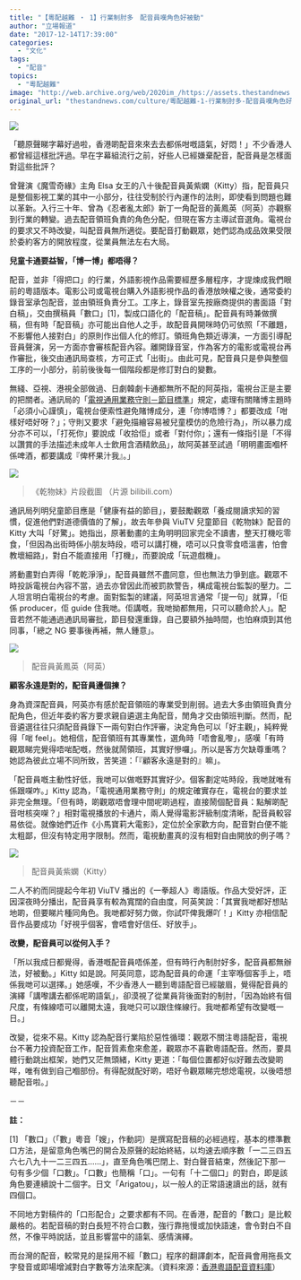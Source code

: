 ```yaml
---
title: "【粵配越難 ‧ 1】行業制肘多　配音員嘆角色好被動"
author: "立場報道"
date: "2017-12-14T17:39:00"
categories:
  - "文化"
tags:
  - "配音"
topics:
  - "粵配越難"
image: "http://web.archive.org/web/2020im_/https://assets.thestandnews.com/media/photos/voice-07_8AvRh.png"
original_url: "thestandnews.com/culture/粵配越難-1-行業制肘多-配音員嘆角色好被動"
---
```

![](http://web.archive.org/web/2020im_/https://assets.thestandnews.com/media/photos/voice-07_8AvRh.png)

「聽原聲睇字幕好過啦，香港啲配音來來去去都係咁嘅語氣，好悶！」不少香港人都曾經這樣批評過。早在字幕組流行之前，好些人已經嫌棄配音，配音員是怎樣面對這些批評？

曾聲演《魔雪奇緣》主角 Elsa 女王的八十後配音員黃紫嫻（Kitty）指，配音員只是整個影視工業的其中一小部分，往往受制於行內運作的法則，即使看到問題也難以革新。入行三十年、曾為《忍者亂太郎》新丁一角配音的黃鳳英（阿英）亦觀察到行業的轉變。過去配音領班負責的角色分配，但現在客方主導試音選角。電視台的要求又不時改變，叫配音員無所適從。要配音打動觀眾，她們認為成品效果受限於委約客方的開放程度，從業員無法左右大局。

**兒童卡通要益智，「博一博」都唔得？**

配音，並非「得把口」的行業，外語影視作品需要經歷多層程序，才提煉成我們眼前的粵語版本。電影公司或電視台購入外語影視作品的香港放映權之後，通常委約錄音室承包配音，並由領班負責分工。工序上，錄音室先按廠商提供的書面語「對白稿」，交由撰稿員「數口」\[1\]，製成口語化的「配音稿」。配音員有時兼做撰稿，但有時「配音稿」亦可能出自他人之手，故配音員開咪時仍可依照「不離題，不影響他人接對白」的原則作出個人化的修訂。領班角色類近導演，一方面引導配音員聲演，另一方面亦會審核配音內容。離開錄音室，作為客方的電影或電視台再作審批，後交由通訊局查核，方可正式「出街」。由此可見，配音員只是參與整個工序的一小部分，前前後後每一個階段都是修訂對白的變數。

無綫、亞視、港視全部做過、日劇韓劇卡通都無所不配的阿英指，電視台正是主要的把關者。通訊局的「[電視通用業務守則－節目標準](http://web.archive.org/web/20211229132428/https://www.coms-auth.hk/filemanager/common/policies_regulations/cop/code_tvprog_c.pdf)」規定，處理有關賭博主題時「必須小心謹慎」，電視台便索性避免賭博成分，連「你博唔博？」都要改成「咁樣好唔好呀？」；守則又要求「避免描繪容易被兒童模仿的危險行為」，所以暴力成分亦不可以，「打死你」要說成「收拾佢」或者「對付你」；還有一條指引是「不得以讚賞的手法描述未成年人士飲用含酒精飲品」，故阿英甚至試過「明明畫面嗰杯係啤酒，都要講成『俾杯果汁我』。」

![](http://web.archive.org/web/2020im_/https://assets.thestandnews.com/media/photos/mai_ebIW6.png)
> 《乾物妹》片段截圖 （片源 bilibili.com）

通訊局列明兒童節目應是「健康有益的節目」，要鼓勵觀眾「養成閱讀求知的習慣，促進他們對道德價值的了解」，故去年參與 ViuTV 兒童節目《乾物妹》配音的 Kitty 大叫「好驚」。她指出，原著動畫的主角明明回家完全不讀書，整天打機吃零食，「但因為出街時係小朋友時段，唔可以講打機，唔可以只食零食唔溫書，怕會教壞細路」，對白不能直接用「打機」，而要說成「玩遊戲機」。

將動畫對白弄得「乾乾淨淨」，配音員雖然不盡同意，但也無法力爭到底。觀眾不時投訴電視台內容不當，過去亦曾因此而被罰款警告，構成電視台監製的壓力。二人坦言明白電視台的考慮。面對監製的建議，阿英坦言通常「提一句」就算，「佢係 producer，佢 guide 住我哋。佢講嘅，我哋拗都無用，只可以聽命於人」。配音若然不能通過通訊局審批，節目發還重錄，自己要額外抽時間，也怕麻煩到其他同事，「總之 NG 要事後再補，無人鍾意」。

![](http://web.archive.org/web/2020im_/https://assets.thestandnews.com/media/photos/25358313_10155396898351656_581369430234725997_o_nQyXG.jpg)
> 配音員黃鳳英（阿英）

**顧客永遠是對的，配音員邊個揀？**

身為資深配音員，阿英亦有感於配音領班的專業受到削弱。過去大多由領班負責分配角色，但近年委約客方要求親自遴選主角配音，閒角才交由領班判斷。然而，配音遴選往往只須配音員錄下一兩句對白作評審，決定角色可以「好主觀」，純粹覺得「啱 feel」。她相信，配音領班有其專業性，選角時「唔會亂嚟」，感嘆「有時觀眾睇完覺得唔啱配嘅，然後就鬧領班，其實好慘囉」。所以是客方欠缺尊重嗎？她認為彼此立場不同所致，苦笑道：「『顧客永遠是對的』嘛」。

「配音員嘅主動性好低，我哋可以做嘅野其實好少。個客劃定咗時段，我哋就唯有係跟㗎咋。」Kitty 認為，「電視通用業務守則」的規定確實存在，電視台的要求並非完全無理。「但有時，啲觀眾唔會理中間呢啲過程，直接鬧個配音員：點解啲配音咁核突㗎？」相對電視播放的卡通片，兩人覺得電影評級制度清晰，配音員較容易依從。就像她們近作《小馬寶莉大電影》，定位於全家歡方向，配音對白便不能太粗鄙，但沒有特定用字限制。然而，電視動畫真的沒有相對自由開放的例子嗎？

![](http://web.archive.org/web/2020im_/https://assets.thestandnews.com/media/photos/25398210_10155396897741656_6825501258458826289_o_I3iHP.jpg)
> 配音員黃紫嫻（Kitty）

二人不約而同提起今年初 ViuTV 播出的《一拳超人》粵語版。作品大受好評，正因深夜時分播出，配音員享有較為寬闊的自由度，阿英笑說：「其實我哋都好想貼地啲，但要睇片種同角色。我哋都好努力做，你試吓俾我爆吖！」Kitty 亦相信配音作品要成功「好視乎個客，會唔會好信任、好放手」。

**改變，配音員可以從何入手？**

「所以我成日都覺得，香港嘅配音員唔係差，但有時行內制肘好多，配音員都無辦法，好被動。」Kitty 如是說。阿英同意，認為配音員的命運「主宰喺個客手上，唔係我哋可以選擇。」她感嘆，不少香港人一聽到粵語配音已經皺眉，覺得配音員的演繹「講嚟講去都係呢啲語氣」，卻漠視了從業員背後面對的制肘，「因為始終有個尺度，有條線唔可以離開太遠，我哋只可以跟住條線行。我哋都希望有改變嘅一日。」

改變，從來不易。Kitty 認為配音行業陷於惡性循環：觀眾不關注粵語配音，電視台不著力投資配音工作，配音質素愈來愈差，觀眾亦不喜歡粵語配音。然而，要具體行動跳出框架，她們又茫無頭緒，Kitty 更道：「每個位置都好似好難去改變啲咩，唯有做到自己嗰部份。有得配就配好啲，唔好令觀眾睇完想熄電視，以後唔想聽配音啦。」

－－

**註：**

\[1\] 「數口」（「數」粵音「嫂」，作動詞）是撰寫配音稿的必經過程，基本的標準數口方法，是留意角色嘴巴的開合及原聲的起始終結，以均速去順序數「一二三四五六七八九十一二三四五……」，直至角色嘴巴閉上、對白聲音結束，然後記下那一句有多少個「口數」。「口數」也簡稱「口」。一句有「十二個口」的對白，即是該角色要連續說十二個字。日文「Arigatou」，以一般人的正常語速讀出的話，就有四個口。

不同地方對稿件的「口形配合」之要求都有不同。在香港，配音的「數口」是比較嚴格的。若配音稿的對白長短不符合口數，強行靠拖慢或加快語速，會令對白不自然，不像平時說話，並且影響當中的語氣、感情演繹。

而台灣的配音，較常見的是採用不經「數口」程序的翻譯劇本，配音員會用拖長文字發音或即場增減對白字數等方法來配演。（資料來源：[香港粵語配音資料庫](http://web.archive.org/web/20211229132428/http://dubpark.acg.hk/dubdb/?p=132)）